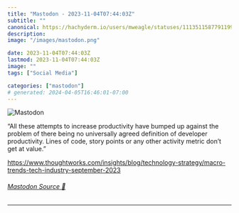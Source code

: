 ```yaml
---
title: "Mastodon - 2023-11-04T07:44:03Z"
subtitle: ""
canonical: https://hachyderm.io/users/mweagle/statuses/111351158779119946
description:
image: "/images/mastodon.png"

date: 2023-11-04T07:44:03Z
lastmod: 2023-11-04T07:44:03Z
image: ""
tags: ["Social Media"]

categories: ["mastodon"]
# generated: 2024-04-05T16:46:01-07:00
---
```

![Mastodon](/images/mastodon.png)

<p>“All these attempts to increase productivity have bumped up against the problem of there being no universally agreed definition of developer productivity. Lines of code, story points or any other activity metric don’t get at value.”</p><p><a href="https://www.thoughtworks.com/insights/blog/technology-strategy/macro-trends-tech-industry-september-2023" target="_blank" rel="nofollow noopener noreferrer" translate="no"><span class="invisible">https://www.</span><span class="ellipsis">thoughtworks.com/insights/blog</span><span class="invisible">/technology-strategy/macro-trends-tech-industry-september-2023</span></a></p>


###### [Mastodon Source 🐘](https://hachyderm.io/@mweagle/111351158779119946)

___
